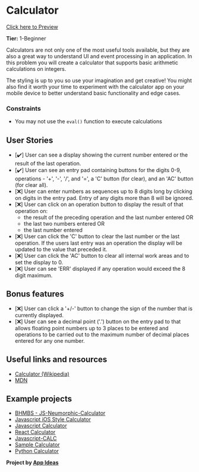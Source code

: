 # Calculator

<a href="https://miguelrisquelme.github.io/calculator/">Click here to Preview</a>

**Tier:** 1-Beginner

Calculators are not only one of the most useful tools available, but they are
also a great way to understand UI and event processing in an application. In
this problem you will create a calculator that supports basic arithmetic
calculations on integers. 

The styling is up to you so use your imagination and get creative! You might
also find it worth your time to experiment with the calculator app on your
mobile device to better understand basic functionality and edge cases.

### Constraints

- You may not use the `eval()` function to execute calculations

## User Stories

-   [✔️] User can see a display showing the current number entered or the
result of the last operation.
-   [✔️] User can see an entry pad containing buttons for the digits 0-9, 
operations - '+', '-', '/', and '=', a 'C' button (for clear), and an 'AC'
button (for clear all).
-   [❌] User can enter numbers as sequences up to 8 digits long by clicking on
digits in the entry pad. Entry of any digits more than 8 will be ignored.
-   [❌] User can click on an operation button to display the result of that
operation on:
    * the result of the preceding operation and the last number entered OR
    * the last two numbers entered OR
    * the last number entered
-   [❌] User can click the 'C' button to clear the last number or the last
operation. If the users last entry was an operation the display will be
updated to the value that preceded it.
-   [❌] User can click the 'AC' button to clear all internal work areas and
to set the display to 0.
-   [❌] User can see 'ERR' displayed if any operation would exceed the 
8 digit maximum.

## Bonus features

-   [❌] User can click a '+/-' button to change the sign of the number that is
currently displayed.
-   [❌] User can see a decimal point ('.') button on the entry pad to that 
allows floating point numbers up to 3 places to be entered and operations to
be carried out to the maximum number of decimal places entered for any one
number.

## Useful links and resources

- [Calculator (Wikipedia)](https://en.wikipedia.org/wiki/Calculator)
- [MDN](https://developer.mozilla.org/en-US/)

## Example projects

- [BHMBS - JS-Neumorphic-Calculator](https://barhouum7.github.io/JS-Neumorphic-Calc.github.io/)
- [Javascript iOS Style Calculator](https://codepen.io/ssmkhrj/full/jOWBQqO)
- [Javascript Calculator](https://codepen.io/giana/pen/GJMBEv)
- [React Calculator](https://codepen.io/mjijackson/pen/xOzyGX)
- [Javascript-CALC](https://github.com/x0uter/javascript-calc)
- [Sample Calculator](https://sevlasnog.github.io/sample-calculator)
- [Python Calculator](https://github.com/kana800/Side-Projects/tree/master/1-Beginner/calculator)


<b>Project by <a href="https://github.com/florinpop17/app-ideas">App Ideas</a></b>
